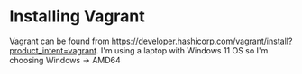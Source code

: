 # Installing Vagrant

Vagrant can be found from https://developer.hashicorp.com/vagrant/install?product_intent=vagrant. I'm using a laptop with Windows 11 OS so I'm choosing Windows -> AMD64
